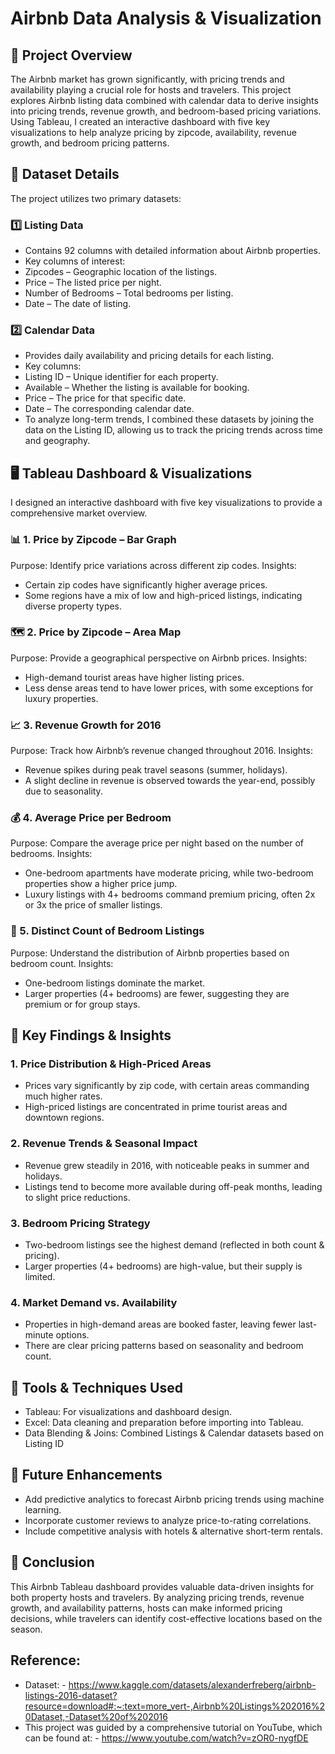# Airbnb Data Analysis & Visualization

## 📌 Project Overview
The Airbnb market has grown significantly, with pricing trends and availability playing a crucial role for hosts and travelers. This project explores Airbnb listing data combined with calendar data to derive insights into pricing trends, revenue growth, and bedroom-based pricing variations. Using Tableau, I created an interactive dashboard with five key visualizations to help analyze pricing by zipcode, availability, revenue growth, and bedroom pricing patterns.

## 📂 Dataset Details
The project utilizes two primary datasets:

### 1️⃣ Listing Data
- Contains 92 columns with detailed information about Airbnb properties.
- Key columns of interest:
- Zipcodes – Geographic location of the listings.
- Price – The listed price per night.
- Number of Bedrooms – Total bedrooms per listing.
- Date – The date of listing.
### 2️⃣ Calendar Data
- Provides daily availability and pricing details for each listing.
- Key columns:
- Listing ID – Unique identifier for each property.
- Available – Whether the listing is available for booking.
- Price – The price for that specific date.
- Date – The corresponding calendar date.
- To analyze long-term trends, I combined these datasets by joining the data on the Listing ID, allowing us to track the pricing trends across time and geography.

## 🖥️ Tableau Dashboard & Visualizations
I designed an interactive dashboard with five key visualizations to provide a comprehensive market overview.

### 📊 1. Price by Zipcode – Bar Graph
Purpose: Identify price variations across different zip codes.
Insights:
- Certain zip codes have significantly higher average prices.
- Some regions have a mix of low and high-priced listings, indicating diverse property types.
### 🗺️ 2. Price by Zipcode – Area Map
Purpose: Provide a geographical perspective on Airbnb prices.
Insights:
- High-demand tourist areas have higher listing prices.
- Less dense areas tend to have lower prices, with some exceptions for luxury properties.
### 📈 3. Revenue Growth for 2016
Purpose: Track how Airbnb’s revenue changed throughout 2016.
Insights:
- Revenue spikes during peak travel seasons (summer, holidays).
- A slight decline in revenue is observed towards the year-end, possibly due to seasonality.
### 💰 4. Average Price per Bedroom
Purpose: Compare the average price per night based on the number of bedrooms.
Insights:
- One-bedroom apartments have moderate pricing, while two-bedroom properties show a higher price jump.
- Luxury listings with 4+ bedrooms command premium pricing, often 2x or 3x the price of smaller listings.
### 🏡 5. Distinct Count of Bedroom Listings
Purpose: Understand the distribution of Airbnb properties based on bedroom count.
Insights:
- One-bedroom listings dominate the market.
- Larger properties (4+ bedrooms) are fewer, suggesting they are premium or for group stays.

## 📢 Key Findings & Insights
### 1. Price Distribution & High-Priced Areas
- Prices vary significantly by zip code, with certain areas commanding much higher rates.
- High-priced listings are concentrated in prime tourist areas and downtown regions.
###  2. Revenue Trends & Seasonal Impact
- Revenue grew steadily in 2016, with noticeable peaks in summer and holidays.
- Listings tend to become more available during off-peak months, leading to slight price reductions.
### 3. Bedroom Pricing Strategy
- Two-bedroom listings see the highest demand (reflected in both count & pricing).
- Larger properties (4+ bedrooms) are high-value, but their supply is limited.
### 4. Market Demand vs. Availability
- Properties in high-demand areas are booked faster, leaving fewer last-minute options.
- There are clear pricing patterns based on seasonality and bedroom count.

## 🚀 Tools & Techniques Used
- Tableau: For visualizations and dashboard design.
- Excel: Data cleaning and preparation before importing into Tableau.
- Data Blending & Joins: Combined Listings & Calendar datasets based on Listing ID

## 📌 Future Enhancements
- Add predictive analytics to forecast Airbnb pricing trends using machine learning.
- Incorporate customer reviews to analyze price-to-rating correlations.
- Include competitive analysis with hotels & alternative short-term rentals.

## 📌 Conclusion
This Airbnb Tableau dashboard provides valuable data-driven insights for both property hosts and travelers. By analyzing pricing trends, revenue growth, and availability patterns, hosts can make informed pricing decisions, while travelers can identify cost-effective locations based on the season.

## Reference:
- Dataset: -
https://www.kaggle.com/datasets/alexanderfreberg/airbnb-listings-2016-dataset?resource=download#:~:text=more_vert-,Airbnb%20Listings%202016%20Dataset,-Dataset%20of%202016
- This project was guided by a comprehensive tutorial on YouTube, which can be found at: -
https://www.youtube.com/watch?v=zOR0-nygfDE
